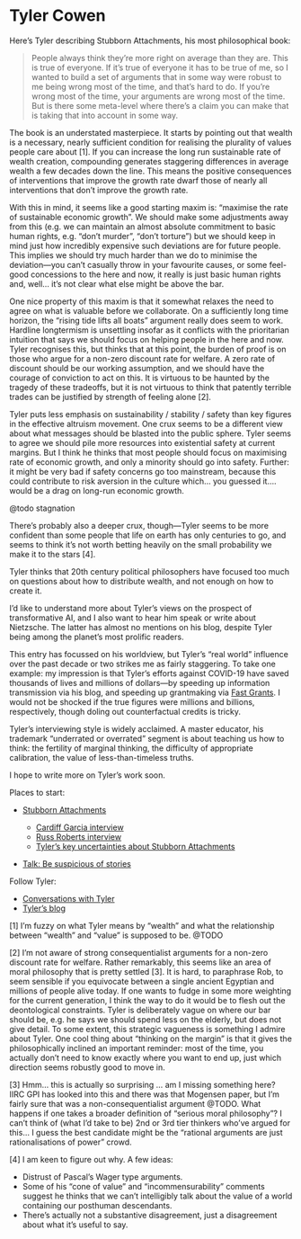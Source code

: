 # Tyler Cowen
Here’s Tyler describing Stubborn Attachments, his most philosophical book:

> People always think they’re more right on average than they are. This is true of everyone. If it’s true of everyone it has to be true of me, so I wanted to build a set of arguments that in some way were robust to me being wrong most of the time, and that’s hard to do. If you’re wrong most of the time, your arguments are wrong most of the time. But is there some meta-level where there’s a claim you can make that is taking that into account in some way.

The book is an understated masterpiece. It starts by pointing out that wealth is a necessary, nearly sufficient condition for realising the plurality of values people care about [1]. If you can increase the long run sustainable rate of wealth creation, compounding generates staggering differences in average wealth a few decades down the line. This means the positive consequences of interventions that improve the growth rate dwarf those of nearly all interventions that don’t improve the growth rate. 

With this in mind, it seems like a good starting maxim is: “maximise the rate of sustainable economic growth”. We should make some adjustments away from this (e.g. we can maintain an almost absolute commitment to basic human rights, e.g. “don’t murder”, “don’t torture”) but we should keep in mind just how incredibly expensive such deviations are for future people. This implies we should try much harder than we do to minimise the deviation—you can’t casually throw in your favourite causes, or some feel-good concessions to the here and now, it really is just basic human rights and, well…  it’s not clear what else might be above the bar.  

One nice property of this maxim is that it somewhat relaxes the need to agree on what is valuable before we collaborate. On a sufficiently long time horizon, the “rising tide lifts all boats” argument really does seem to work. Hardline longtermism is unsettling insofar as it conflicts with the prioritarian intuition that says we should focus on helping people in the here and now. Tyler recognises this, but thinks that at this point, the burden of proof is on those who argue for a non-zero discount rate for welfare. A zero rate of discount should be our working assumption, and we should have the courage of conviction to act on this. It is virtuous to be haunted by the tragedy of these tradeoffs, but it is not virtuous to think that patently terrible trades can be justified by strength of feeling alone [2]. 

Tyler puts less emphasis on sustainability / stability / safety than key figures in the effective altruism movement. One crux seems to be a different view about what messages should be blasted into the public sphere. Tyler seems to agree we should pile more resources into existential safety at current margins. But I think he thinks that most people should focus on maximising rate of economic growth, and only a minority should go into safety. Further: it might be very bad if safety concerns go too mainstream, because this could contribute to risk aversion in the culture which… you guessed it…. would be a drag on long-run economic growth. 

@todo stagnation

There’s probably also a deeper crux, though—Tyler seems to be more confident than some people that life on earth has only centuries to go, and seems to think it’s not worth betting heavily on the small probability we make it to the stars [4]. 

Tyler thinks that 20th century political philosophers have focused too much on questions about how to distribute wealth, and not enough on how to create it.

I’d like to understand more about Tyler’s views on the prospect of transformative AI, and I also want to hear him speak or write about Nietzsche. The latter has almost no mentions on his blog, despite Tyler being among the planet’s most prolific readers. 

This entry has focussed on his worldview, but Tyler’s “real world” influence over the past decade or two strikes me as fairly staggering. To take one example: my impression is that Tyler’s efforts against COVID-19 have saved thousands of lives and millions of dollars—by speeding up information transmission via his blog, and speeding up grantmaking via [Fast Grants](https://fastgrants.org). I would not be shocked if the true figures were millions and billions, respectively, though doling out counterfactual credits is tricky. 

Tyler’s interviewing style is widely acclaimed. A master educator, his trademark “underrated or overrated” segment is about teaching us how to think: the fertility of marginal thinking, the difficulty of appropriate calibration, the value of less-than-timeless truths.

I hope to write more on Tyler’s work soon.

Places to start:
* [Stubborn Attachments](https://www.amazon.co.uk/Stubborn-Attachments-Prosperous-Responsible-Individuals/dp/1732265135)
	* [Cardiff Garcia interview](https://thevalmy.com/28)
	* [Russ Roberts interview](https://www.listennotes.com/podcasts/econtalk/tyler-cowen-on-stubborn-voTPp5YliH3/)
	* [Tyler’s key uncertainties about Stubborn Attachments](https://thevalmy.com/29)

* [Talk: Be suspicious of stories](https://www.ted.com/talks/tyler_cowen_be_suspicious_of_simple_stories/transcript?language=en)

Follow Tyler:
* [Conversations with Tyler](https://conversationswithtyler.com/)
* [Tyler’s blog](marginalrevolution.com/)


[1] I’m fuzzy on what Tyler means by “wealth” and what the relationship between “wealth” and “value” is supposed to be. @TODO

[2] I’m not aware of strong consequentialist arguments for a non-zero discount rate for welfare. Rather remarkably, this seems like an area of moral philosophy that is pretty settled [3]. It is hard, to paraphrase Rob, to seem sensible if you equivocate between a single ancient Egyptian and millions of people alive today. If one wants to fudge in some more weighting for the current generation, I think the way to do it would be to flesh out the deontological constraints. Tyler is deliberately vague on where our bar should be, e.g. he says we should spend less on the elderly, but does not give detail. To some extent, this strategic vagueness is something I admire about Tyler. One cool thing about “thinking on the margin” is that it gives the philosophically inclined an important reminder: most of the time, you actually don’t need to know exactly where you want to end up, just which direction seems robustly good to move in.  

[3] Hmm… this is actually so surprising … am I missing something here? IIRC GPI has looked into this and there was that Mogensen paper, but I’m fairly sure that was a non-consequentialist argument @TODO. What happens if one takes a broader definition of “serious moral philosophy”? I can’t think of (what I’d take to be) 2nd or 3rd tier thinkers who’ve argued for this… I guess the best candidate might be the “rational arguments are just rationalisations of power” crowd.

[4] I am keen to figure out why. A few ideas:

* Distrust of Pascal’s Wager type arguments.
* Some of his “cone of value” and “incommensurability” comments suggest he thinks that we can’t intelligibly talk about the value of a world containing our posthuman descendants.
* There’s actually not a substantive disagreement, just a disagreement about what it’s useful to say. 


<!-- #web/people -->

<!-- {BearID:tyler-cowen.md} -->
